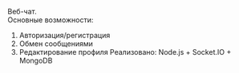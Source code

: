 Веб-чат.
<br>Основные возможности:
1. Авторизация/регистрация
2. Обмен сообщениями 
3. Редактирование профиля
Реализовано: Node.js + Socket.IO + MongoDB
